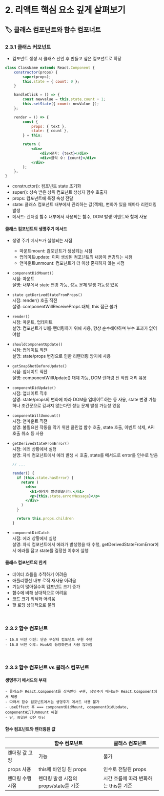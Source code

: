 # 2. 리액트 핵심 요소 깊게 살펴보기

## 🏷 클래스 컴포넌트와 함수 컴포너트

### 2.3.1 클래스 커모넌트

- 컴포넌트 생성 시 클래스 선언 후 만들고 싶은 컴포넌트로 확장

```jsx
class ClassName extends React.Component {
	constructor(props) {
		super(props);
		this.state = { count: 0 };
	}

	handleClick = () => {
		const newvalue = this.state.count + 1;
		this.setState({ count: newValue });
	};

	render = () => {
		const {
			props: { text },
			state: { count },
		} = this;

		return (
			<div>
				<div>문자: {text}</div>
				<div>클릭 수: {count}</div>
			</div>
		);
	};
}
```

- constructor(): 컴포넌트 state 초기화
- super(): 상속 받은 상위 컴포넌트 생성자 함수 호출자
- props: 컴포넌트에 특정 속성 전달
- state: 클래스 컴포넌트 내부에서 관리하는 값(객체), 변화가 있을 때마다 리렌더링 발생
- 메서드: 렌더링 함수 내부에서 사용되는 함수, DOM 발생 이벤트와 함께 사용

#### 클래스 컴포넌트의 생명주기 메서드

- 생명 주기 메서드가 실행되는 시점

  - 마운트mount: 컴포넌트가 생성되는 시점
  - 업데이트update: 이미 생성된 컴포넌트의 내용이 변경되는 시점
  - 언마운트unmount: 컴포넌트가 더 이상 존재하지 않는 시점

- `componentDidMount()`<br />
  시점: 마운트<br />
  설명: 내부에서 state 변경 가능, 성능 문제 발생 가능성 있음

- `state getDerivedStateFromProps()`<br />
  시점: render() 호출 직전<br />
  설명: componentWillReceiveProps 대체, this 접근 불가

- `render()`<br />
  시점: 마운트, 업데이트<br />
  설명: 컴포넌트가 UI를 렌더링하기 위해 사용, 항상 순수해야하며 부수 효과가 없어야함

- `shouldComponentUpdate()`<br />
  시점: 업데이트 직전<br />
  설명: state/props 변경으로 인한 리렌더링 방지에 사용<br />

- `getSnapShotBeforeUpdate()`<br />
  시점: 업데이트 직전<br />
  설명: componentWillUpdate() 대체 가능, DOM 렌더링 전 작업 처리 유용

- `componentDidUpdate()`<br />
  시점: 업데이트 직후<br />
  설명: state/props의 변화에 따라 DOM을 업데이트하는 등 사용, state 변경 가능하나 조건문으로 감싸지 않는다면 성능 문제 발생 가능성 있음

- `componentWillUnmount()`<br />
  시점: 언마운트 직전<br />
  설명: 불필요한 작동을 막기 위한 클린업 함수 호출, state 호출, 이벤트 삭제, API 호출 취소 등 사용

- `getDerivedStateFromError()`<br />
  시점: 에러 상황에서 실행<br />
  설명: 자식 컴포넌트에서 에러 발생 시 호출, state를 메서드로 error를 인수로 받음

  ```jsx
  // ...

  render() {
    if (this.state.hasError) {
      return (
        <div>
          <h1>에러가 발생했습니다.</h1>
          <p>{this.state.errorMessage}</p>
        </div>
      )
    }

    return this.props.children
  }
  ```

- `componentDidCatch`<br />
  시점: 에러 상황에서 실행<br />
  설명: 자식 컴포넌트에서 에러가 발생했을 때 수행, getDerivedStateFromError에서 에러를 잡고 state를 결정한 이후에 실행

#### 클래스 컴포넌트의 한계

- 데이터 흐름을 추적하기 어려움
- 애플리켕션 내부 로직 재사용 어려움
- 기능이 많아질수록 컴포넌트 크기 증가
- 함수에 비해 상대적으로 어려움
- 코드 크기 최적화 어려움
- 핫 로딩 상대적으로 불리

<br />

### 2.3.2 함수 컴포넌트

```
- 16.8 버전 이전: 단순 무상태 컴포넌트 구현 수단
- 16.8 버전 이후: Hook이 등장하면서 사용 많아짐
```

<br />

### 2.3.3 함수 컴포넌트 vs 클래스 컴포넌트

#### 생명주기 메서드의 부재

```
- 클래스는 React.Component를 상속받아 구현, 생명주기 메서드는 React.Component에서 제공
- 따라서 함수 컴포넌트에서는 생명주기 메서드 사용 불가
- useEffect 훅 === componentDidMount, componentDidUpdate, componentWillUnmount 해결
- 단, 동일한 것은 아님
```

#### 함수 컴포넌트와 렌더링된 값

|                  | 함수 컴포넌트                         | 클래스 컴포넌트                       |
| ---------------- | ------------------------------------- | ------------------------------------- |
| 렌더링 값 고정   | 가능                                  | 불가                                  |
| props 사용       | this에 바인딩 된 props                | 인수로 전달된 props                   |
| 렌더링 수행 시점 | 렌더링 발생 시점의 props/state를 기준 | 시간 흐름에 따라 변화하는 this를 기준 |

<br />
